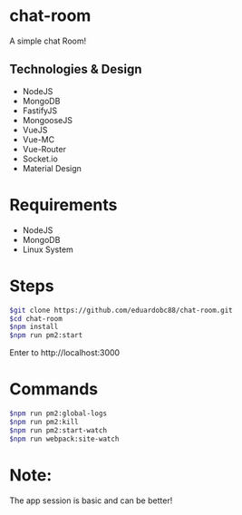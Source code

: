 # chat-room
A simple chat Room!

Technologies & Design
-
- NodeJS
- MongoDB
- FastifyJS
- MongooseJS
- VueJS
- Vue-MC
- Vue-Router
- Socket.io
- Material Design

# Requirements
- NodeJS
- MongoDB
- Linux System

# Steps
```bash
$git clone https://github.com/eduardobc88/chat-room.git
$cd chat-room
$npm install
$npm run pm2:start
```
Enter to http://localhost:3000

# Commands
```bash
$npm run pm2:global-logs
$npm run pm2:kill
$npm run pm2:start-watch
$npm run webpack:site-watch
```
# Note:
The app session is basic and can be better!

